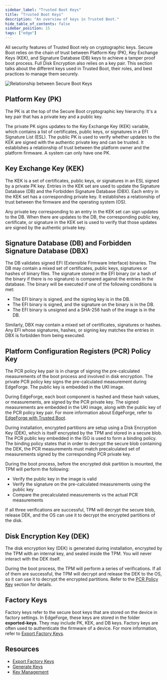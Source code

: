 ```yaml
---
sidebar_label: "Trusted Boot Keys"
title: "Trusted Boot Keys"
description: "An overview of keys in Trusted Boot."
hide_table_of_contents: false
sidebar_position: 15
tags: ["edge"]
---
```


All security features of Trusted Boot rely on cryptographic keys. Secure Boot relies on the chain of trust between
Platform Key (PK), Key Exchange Keys (KEK), and Signature Database (DB) keys to achieve a tamper proof boot process.
Full Disk Encryption also relies on a key pair. This section talks about the different keys used in Trusted Boot, their
roles, and best practices to manage them securely.

![Relationship between Secure Boot Keys](/clusters_edge_trusted-boot_key-management_key-relationship.webp)

## Platform Key (PK)

The PK is at the top of the Secure Boot cryptographic key hierarchy. It's a key pair that has a private key and a public
key.

The private PK signs updates to the Key Exchange Key (KEK) variable, which contains a list of certificates, public keys,
or signatures in a EFI Signature List (ESL). The public PK is used to verify whether updates to the KEK are signed with
the authentic private key and can be trusted. It establishes a relationship of trust between the platform owner and the
platform firmware. A system can only have one PK.

## Key Exchange Key (KEK)

The KEK is a set of certificates, public keys, or signatures in an ESL signed by a private PK key. Entries in the KEK
set are used to update the Signature Database (DB) and the Forbidden Signature Database (DBX). Each entry in the KEK set
has a corresponding private key. It establishes a relationship of trust between the firmware and the operating system
(OS).

Any private key corresponding to an entry in the KEK set can sign updates to the DB. When there are updates to the DB,
the corresponding public key, certificate, or signature in the KEK set is used to verify that those updates are signed
by the authentic private key.

## Signature Database (DB) and Forbidden Signature Database (DBX)

The DB validates signed EFI (Extensible Firmware Interface) binaries. The DB may contain a mixed set of certificates,
public keys, signatures or hashes of binary files. The signature stored in the EFI binary (or a hash of the binary if
there is no signature) is compared against the entries in the database. The binary will be executed if one of the
following conditions is met:

- The EFI binary is signed, and the signing key is in the DB.
- The EFI binary is signed, and the signature on the binary is in the DB.
- The EFI binary is unsigned and a SHA-256 hash of the image is in the DB.

Similarly, DBX may contain a mixed set of certificates, signatures or hashes. Any EFI whose signatures, hashes, or
signing key matches the entries in DBX is forbidden from being executed.

## Platform Configuration Registers (PCR) Policy Key

The PCR policy key pair is in charge of signing the pre-calculated measurements of the boot process and involved in disk
encryption. The private PCR policy key signs the pre-calculated measurement during EdgeForge. The public key is embedded
in the UKI image.

During EdgeForge, each boot component is hashed and these hash values, or measurements, are signed by the PCR private
key. The signed measurements are embedded in the UKI image, along with the public key of the PCR policy key pair. For
more information about EdgeForge, refer to [EdgeForge with Trusted Boot](../edgeforge/edgeforge.md).

During installation, encrypted partitions are setup using a Disk Encryption Key (DEK), which is itself encrypted by the
TPM and stored in a secure blob. The PCR public key embedded in the ISO is used to form a binding policy. The binding
policy states that in order to decrypt the secure blob containing the DEK, the PCR measurements must match precalculated
set of measurements signed by the corresponding PCR private key.

During the boot process, before the encrypted disk partition is mounted, the TPM will perform the following:

- Verify the public key in the image is valid
- Verify the signature on the pre-calculated measurements using the public key
- Compare the precalculated measurements vs the actual PCR measurements

If all three verifications are successful, TPM will decrypt the secure blob, release DEK, and the OS can use it to
decrypt the encrypted partitions of the disk.

## Disk Encryption Key (DEK)

The disk encryption key (DEK) is generated during installation, encrypted by the TPM with an internal key, and sealed
inside the TPM. You will never interact with the DEK itself.

During the boot process, the TPM will perform a series of verifications. If all of them are successful, the TPM will
decrypt and release the DEK to the OS, so it can use it to decrypt the encrypted partitions. Refer to the
[PCR Policy Key](#platform-configuration-registers-pcr-policy-key) section for details.

## Factory Keys

Factory keys refer to the secure boot keys that are stored on the device in factory settings. In EdgeForge, these keys
are stored in the folder **exported-keys**. They may include PK, KEK, and DB keys. Factory keys are often used to
authenticate the firmware of a device. For more information, refer to [Export Factory Keys](export-keys.md).

## Resources

- [Export Factory Keys](./export-keys.md)
- [Generate Keys](./generate-keys.md)
- [Key Management](./key-management.md)
